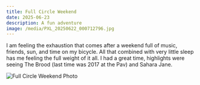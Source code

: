 ```yaml
---
title: Full Circle Weekend
date: 2025-06-23
description: A fun adventure
image: /media/PXL_20250622_000712796.jpg
---
```


I am feeling the exhaustion that comes after a weekend full of music, friends, sun, and time on my bicycle. All that combined with very little sleep has me feeling the full weight of it all. I had a great time, highlights were seeing The Brood (last time was 2017 at the Pav) and Sahara Jane.

![Full Circle Weekend Photo](/media/PXL_20250622_000712796.jpg)

